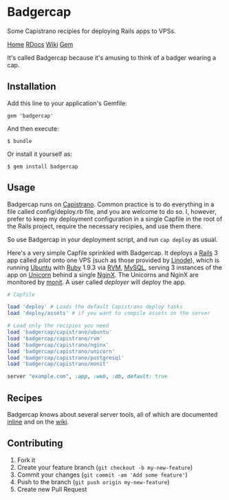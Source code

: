 # Badgercap

Some Capistrano recipies for deploying Rails apps to VPSs.

[Home][site] [RDocs][rdoc] [Wiki][wiki] [Gem][gem]

It's called Badgercap because it's amusing to think of a badger wearing a cap.

## Installation

Add this line to your application's Gemfile:

    gem 'badgercap'

And then execute:

    $ bundle

Or install it yourself as:

    $ gem install badgercap

## Usage

Badgercap runs on [Capistrano][capistrano]. Common practice is to do everything
in a file called config/deploy.rb file, and you are welcome to do so. I,
however, prefer to keep my deployment configuration in a single Capfile in the
root of the Rails project, require the necessary recipies, and use them there.

So use Badgercap in your deployment script, and run `cap deploy` as usual.

Here's a very simple Capfile sprinkled with Badgercap. It deploys a
[Rails](http://rubyonrails.org/) 3 app called _pilot_ onto one VPS (such as
those provided by [Linode](http://linode.com/)), which is running
[Ubuntu](http://ubuntu.org/) with [Ruby](http://ruby-lang.org/) 1.9.3 via
[RVM](http://rvm.io/), [MySQL](http://www.mysql.com/), serving 3 instances of
the app on [Unicorn](http://unicorn.bogomips.org/) behind a single
[NginX](http://nginx.org/). The Unicorns and NginX are monitored by
[monit](http://mmonit.com/monit/). A user called _deployer_ will deploy the app.

```ruby
# Capfile

load 'deploy' # Loads the default Capistrano deploy tasks
load 'deploy/assets' # if you want to compile assets on the server

# Load only the recipies you need
load 'badgercap/capistrano/ubuntu'
load 'badgercap/capistrano/rvm'
load 'badgercap/capistrano/nginx'
load 'badgercap/capistrano/unicorn'
load 'badgercap/capistrano/postgresql'
load 'badgercap/capistrano/monit'

server "example.com", :app, :web, :db, default: true

```

## Recipes

Badgercap knows about several server tools, all of which are documented
[inline][rdoc] and on the [wiki][wiki].

## Contributing

1. Fork it
2. Create your feature branch (`git checkout -b my-new-feature`)
3. Commit your changes (`git commit -am 'Add some feature'`)
4. Push to the branch (`git push origin my-new-feature`)
5. Create new Pull Request

[capistrano]: http://github.com/capistrano/capistrano
[wiki]: http://github.com/jjbuckley/badgercap/wiki
[site]: http://jjbuckley.github.com/badgercap
[rdoc]: http://rdoc.info/jjbuckley/badgercap
[gem]: http://rubygems.org/gems/badgercap
